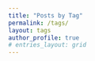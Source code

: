 ```yaml
---
title: "Posts by Tag"
permalink: /tags/
layout: tags
author_profile: true
# entries_layout: grid
---
```

